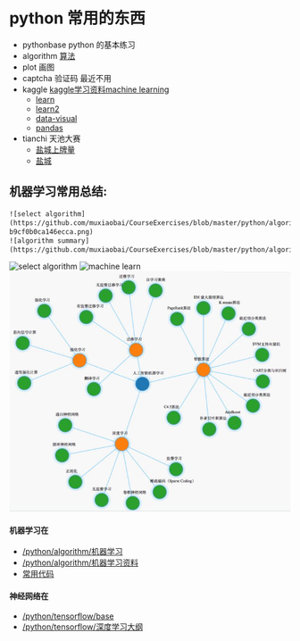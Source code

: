 # python 常用的东西

- pythonbase  python 的基本练习
- algorithm [算法](https://github.com/muxiaobai/CourseExercises/tree/master/python/algorithm)
- plot 画图
- captcha 验证码 最近不用
- kaggle [kaggle学习资料machine learning](https://www.kaggle.com/learn)
	- [learn](https://github.com/muxiaobai/CourseExercises/tree/master/python/kaggle/learn)
	- [learn2](https://github.com/muxiaobai/CourseExercises/tree/master/python/kaggle/learn2)
	- [data-visual](https://github.com/muxiaobai/CourseExercises/tree/master/python/kaggle/data-visual)
	- [pandas](https://github.com/muxiaobai/CourseExercises/tree/master/python/kaggle/pandas)
- tianchi 天池大赛 
	- [盐城上牌量](https://github.com/muxiaobai/CourseExercises/tree/master/python/tianchi/20180201yancheng)
	- [盐城](https://github.com/muxiaobai/CourseExercises/tree/master/python/tianchi/20180202yancheng2)

## 机器学习常用总结:
```
![select algorithm](https://github.com/muxiaobai/CourseExercises/blob/master/python/algorithm/1667471-b9cf0b0ca146ecca.png)
![algorithm summary](https://github.com/muxiaobai/CourseExercises/blob/master/python/algorithm/ml_conceptml_algorithms.png)
```

![select algorithm](http://7xo0y8.com1.z0.glb.clouddn.com/ml_conceptsklearn_ml_cheat_sheet.png)
![machine learn](http://7xo0y8.com1.z0.glb.clouddn.com/ml_conceptml_algorithms.png)
![machine learn](https://github.com/muxiaobai/CourseExercises/blob/master/python/algorithm/v2-6f5d062a88838978ff180eaf2fc57543_hd.jpg)



#### 机器学习在
- [/python/algorithm/机器学习](https://github.com/muxiaobai/CourseExercises/blob/master/python/algorithm/%E6%9C%BA%E5%99%A8%E5%AD%A6%E4%B9%A0.txt)
- [/python/algorithm/机器学习资料](https://github.com/muxiaobai/CourseExercises/blob/master/python/algorithm/%E6%9C%BA%E5%99%A8%E5%AD%A6%E4%B9%A0%E8%B5%84%E6%96%99.txt)
- [常用代码](https://github.com/muxiaobai/CourseExercises/blob/master/python/algorithm/machinelearn/unit.py)

#### 神经网络在
- [/python/tensorflow/base](https://github.com/muxiaobai/CourseExercises/blob/master/python/tensorflow/base.txt)
- [/python/tensorflow/深度学习大纲](https://github.com/muxiaobai/CourseExercises/blob/master/python/tensorflow/%E6%B7%B1%E5%BA%A6%E5%AD%A6%E4%B9%A0%E5%A4%A7%E7%BA%B2.txt)
